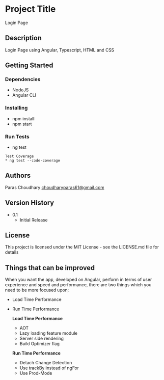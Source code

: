 # Project Title

Login Page

## Description

Login Page using Angular, Typescript, HTML and CSS

## Getting Started

### Dependencies

* NodeJS
* Angular CLI

### Installing

* npm install
* npm start

### Run Tests

* ng test
```
Test Coverage
* ng test --code-coverage
```

## Authors

Paras Choudhary 
choudharyparas61@gmail.com

## Version History

* 0.1
    * Initial Release

## License

This project is licensed under the MIT License - see the LICENSE.md file for details

## Things that can be improved
When you want the app, developed on Angular, perform in terms of user experience and speed and performance, there are two things which you need to be more focused upon;
* Load Time Performance
* Run Time Performance

    **Load Time Performance**
    * AOT
    * Lazy loading feature module
    * Server side rendering
    * Build Optimizer flag

    **Run Time Performance**
    * Detach Change Detection
    * Use trackBy instead of ngFor
    * Use Prod-Mode
